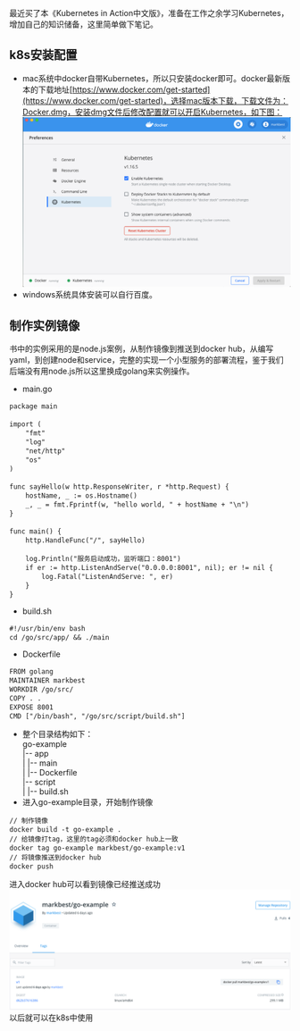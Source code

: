 最近买了本《Kubernetes in Action中文版》，准备在工作之余学习Kubernetes，增加自己的知识储备，这里简单做下笔记。

## k8s安装配置
 - mac系统中docker自带Kubernetes，所以只安装docker即可。docker最新版本的下载地址[https://www.docker.com/get-started](https://www.docker.com/get-started)，选择mac版本下载，下载文件为：Docker.dmg，安装dmg文件后修改配置就可以开启Kubernetes，如下图：  
![](https://github.com/markbest/k8s-study-notes/blob/main/images/d158d8a2-014e-11eb-b281-7eeb6dbfe843.png "")  
 - windows系统具体安装可以自行百度。

## 制作实例镜像
书中的实例采用的是node.js案例，从制作镜像到推送到docker hub，从编写yaml，到创建node和service，完整的实现一个小型服务的部署流程，鉴于我们后端没有用node.js所以这里换成golang来实例操作。
- main.go
```golang
package main

import (
	"fmt"
	"log"
	"net/http"
	"os"
)

func sayHello(w http.ResponseWriter, r *http.Request) {
	hostName, _ := os.Hostname()
	_, _ = fmt.Fprintf(w, "hello world, " + hostName + "\n")
}

func main() {
	http.HandleFunc("/", sayHello)

	log.Println("服务启动成功，监听端口：8001")
	if er := http.ListenAndServe("0.0.0.0:8001", nil); er != nil {
		log.Fatal("ListenAndServe: ", er)
	}
}
```
- build.sh
```shell
#!/usr/bin/env bash
cd /go/src/app/ && ./main
```
- Dockerfile
```
FROM golang
MAINTAINER markbest
WORKDIR /go/src/
COPY . .
EXPOSE 8001
CMD ["/bin/bash", "/go/src/script/build.sh"]
```
- 整个目录结构如下：  
go-example  
|-- app  
|  |-- main  
|  |-- Dockerfile  
|-- script  
|  |-- build.sh  
- 进入go-example目录，开始制作镜像
```shell
// 制作镜像 
docker build -t go-example . 
// 给镜像打tag，这里的tag必须和docker hub上一致 
docker tag go-example markbest/go-example:v1 
// 将镜像推送到docker hub 
docker push
```
进入docker hub可以看到镜像已经推送成功
![](https://github.com/markbest/k8s-study-notes/blob/main/images/docker-hub.png "") 
以后就可以在k8s中使用